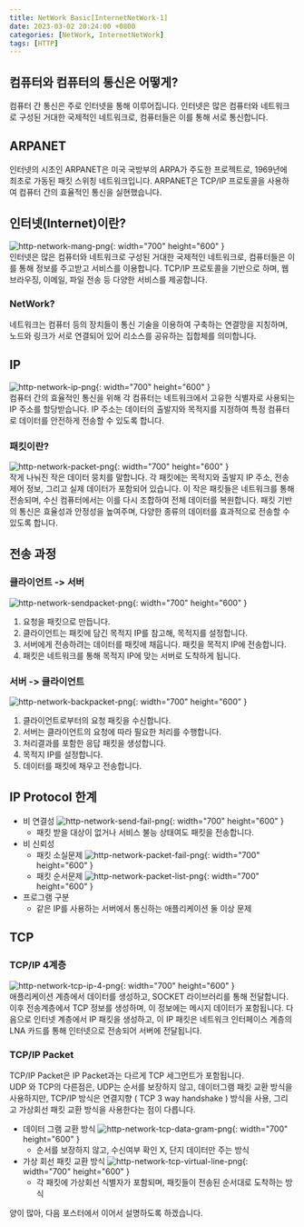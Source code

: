 ```yaml
---
title: NetWork Basic[InternetNetWork-1]
date: 2023-03-02 20:24:00 +0800
categories: [NetWork, InternetNetWork]
tags: [HTTP]
---
```

## 컴퓨터와 컴퓨터의 통신은 어떻게?
컴퓨터 간 통신은 주로 인터넷을 통해 이루어집니다. 인터넷은 많은 컴퓨터와 네트워크로 구성된 거대한 국제적인 네트워크로, 컴퓨터들은 이를 통해 서로 통신합니다.

## ARPANET
인터넷의 시초인 ARPANET은 미국 국방부의 ARPA가 주도한 프로젝트로, 1969년에 최초로 가동된 패킷 스위칭 네트워크입니다. ARPANET은 TCP/IP 프로토콜을 사용하여 컴퓨터 간의 효율적인 통신을 실현했습니다.


## 인터넷(Internet)이란?
 ![http-network-mang-png](/assets/img/spring/http-network-mang.png){: width="700" height="600" }<br/>
 인터넷은 많은 컴퓨터와 네트워크로 구성된 거대한 국제적인 네트워크로,  컴퓨터들은 이를 통해 정보를 주고받고 서비스를 이용합니다. TCP/IP  프로토콜을 기반으로 하며, 웹 브라우징, 이메일, 파일 전송 등 다양한  서비스를 제공합니다.
 ### NetWork?
 네트워크는 컴퓨터 등의 장치들이 통신 기술을 이용하여 구축하는 연결망을 지칭하며, 노드와 링크가 서로 연결되어 있어 리소스를 공유하는 집합체를 의미합니다.


## IP
 ![http-network-ip-png](/assets/img/spring/http-network-ip.png){: width="700" height="600" }<br/>
컴퓨터 간의 효율적인 통신을 위해 각 컴퓨터는 네트워크에서 고유한 식별자로 사용되는 IP 주소를 할당받습니다. IP 주소는 데이터의 출발지와 목적지를 지정하여 특정 컴퓨터로 데이터를 안전하게 전송할 수 있도록 합니다.


### 패킷이란?
 ![http-network-packet-png](/assets/img/spring/http-network-packet.png){: width="700" height="600" }<br/>
작게 나눠진 작은 데이터 뭉치를 말합니다. 각 패킷에는 목적지와 출발지 IP 주소, 전송 제어 정보, 그리고 실제 데이터가 포함되어 있습니다. 이 작은 패킷들은 네트워크를 통해 전송되며, 수신 컴퓨터에서는 이를 다시 조합하여 전체 데이터를 복원합니다. 패킷 기반의 통신은 효율성과 안정성을 높여주며, 다양한 종류의 데이터를 효과적으로 전송할 수 있도록 합니다.


## 전송 과정
### 클라이언트 -> 서버
 ![http-network-sendpacket-png](/assets/img/spring/http-network-sendpacket.png){: width="700" height="600" }<br/>
1. 요청을 패킷으로 만듭니다.
2. 클라이언트는 패킷에 담긴 목적지 IP를 참고해, 목적지를 설정합니다.
3. 서버에게 전송하려는 데이터를 패킷에 채웁니다. 패킷을 목적지 IP에 전송합니다.
4. 패킷은 네트워크를 통해 목적지 IP에 맞는 서버로 도착하게 됩니다.

### 서버 -> 클라이언트
 ![http-network-backpacket-png](/assets/img/spring/http-network-backpacket.png){: width="700" height="600" }<br/>
1. 클라이언트로부터의 요청 패킷을 수신합니다.
2. 서버는 클라이언트의 요청에 따라 필요한 처리를 수행합니다.
3. 처리결과를 포함한 응답 패킷을 생성합니다.
4. 목적지 IP를 설정합니다.
5. 데이터를 패킷에 채우고 전송합니다. 

## IP Protocol 한계
- 비 연결성
     ![http-network-send-fail-png](/assets/img/spring/http-network-send-fail.png){: width="700" height="600" }<br/>
    - 패킷 받을 대상이 없거나 서비스 불능 상태여도 패킷을 전송합니다.
- 비 신뢰성
    - 패킷 소실문제
    ![http-network-packet-fail-png](/assets/img/spring/http-network-packet-fail.png){: width="700" height="600" }<br/>
    - 패킷 순서문제
    ![http-network-packet-list-png](/assets/img/spring/http-network-packet-list.png){: width="700" height="600" }<br/>
- 프로그램 구분
    - 같은 IP를 사용하는 서버에서 통신하는 애플리케이션 둘 이상 문제

## TCP
### TCP/IP 4계층
![http-network-tcp-ip-4-png](/assets/img/spring/http-network-tcp-ip-4.png){: width="700" height="600" }<br/>
애플리케이션 계층에서 데이터를 생성하고, SOCKET 라이브러리를 통해 전달합니다. 이후 전송계층에서 TCP 정보를 생성하며, 이 정보에는 메시지 데이터가 포함됩니다. 다음으로 인터넷 계층에서 IP 패킷을 생성하고, 이 IP 패킷은 네트워크 인터페이스 계층의 LNA 카드를 통해 인터넷으로 전송되어 서버에 전달됩니다.    

### TCP/IP Packet
TCP/IP Packet은 IP Packet과는 다르게 TCP 세그먼트가 포함됩니다.         
UDP 와 TCP의 다른점은, UDP는 순서를 보장하지 않고, 데이터그램 패킷 교환 방식을 사용하지만,
TCP/IP 방식은 연결지향 ( TCP 3 way handshake ) 방식을 사용, 그리고 가상회선 패킷 교환 방식을 사용한다는 점이 다릅니다.          
 - 데이터 그램 교환 방식
    ![http-network-tcp-data-gram-png](/assets/img/spring/http-network-udp-data-gram.png){: width="700" height="600" }<br/>
    - 순서를 보장하지 않고, 수신여부 확인 X, 단지 데이터만 주는 방식
 - 가상 회선 패킷 교환 방식
    ![http-network-tcp-virtual-line-png](/assets/img/spring/http-network-tcp-virtual-line.png){: width="700" height="600" }<br/>
    - 각 패킷에 가상회선 식별자가 포함되며, 패킷들이 전송된 순서대로 도착하는 방식

양이 많아, 다음 포스터에서 이어서 설명하도록 하겠습니다.
